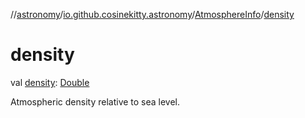 //[astronomy](../../../index.md)/[io.github.cosinekitty.astronomy](../index.md)/[AtmosphereInfo](index.md)/[density](density.md)

# density

val [density](density.md): [Double](https://kotlinlang.org/api/latest/jvm/stdlib/kotlin-stdlib/kotlin/-double/index.html)

Atmospheric density relative to sea level.
